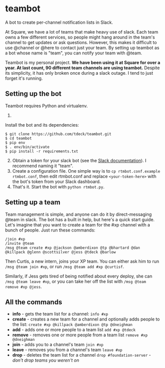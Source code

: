 teambot
=======
A bot to create per-channel notification lists in Slack.

At Square, we have a lot of teams that make heavy use of slack. Each team owns a few different services, so people might hang around in the team's channel to get updates or ask questions. However, this makes it difficult to use @channel or @here to contact just your team.
By setting up teambot as a bot whose name is "team", you can notify your team with @team.

Teambot is my personal project. **We have been using it at Square for over a year. At last count, 90 different team channels are using teambot.** Despite its simplicity, it has only broken once during a slack outage. I tend to just forget it's running.

Setting up the bot
------------------
Teambot requires Python and virtualenv.

1.
Install the bot and its dependencies:
```shell
$ git clone https://github.com/tdeck/teambot.git
$ cd teambot
$ pip env
$ . env/bin/activate
$ pip install -r requirements.txt
```
2. Obtain a token for your slack bot (see the [Slack documentation](https://api.slack.com/getting-started)). I recommend naming it "team".
3. Create a configuration file. One simple way is to `cp rtmbot.conf.example rtmbot.conf`, then edit rtmbot.conf and replace `<your-token-here>` with the bot's token from your Slack dashboard.
4. That's it. Start the bot with `python rtmbot.py`.

Setting up a team
-----------------
Team management is simple, and anyone can do it by direct-messaging @team in slack. The bot has a built in help, but here's a quick start guide. Let's imagine that you want to create a team for the #xp channel with a bunch of people. Just run these commands:

```
/join #xp
/invite @team
/msg @team create #xp @jackson @amberdixon @tp @bhartard @dan @killpack @glenn @scottsilver @jess @tdeck @barlow
```

Then Curtis, a new intern, joins your XP team. You can either ask him to run `/msg @team join #xp`, or run `/msg @team add #xp @curtisf`.

Similarly, if Jess gets tired of being notified about every deploy, she can `/msg @team leave #xp`, or you can take her off the list with `/msg @team remove #xp @jess`.

All the commands
----------------
- **info** - gets the team list for a channel:
```info #xp```
- **create** - creates a new team for a channel and optionally adds people to the list:
```create #xp @killpack @amberdixon @tp @dneighman```
- **add** - adds one or more people to a team list
```add #xp @tdeck```
- **remove** - removes one or more people from a team list
```remove #xp @dneighman```
- **join** - adds you to a channel's team
```join #xp```
- **leave** - removes you from a channel's team
```leave #xp```
- **drop** - deletes the team list for a channel
```drop #foundation-server``` - *don't drop teams you weren't on*
